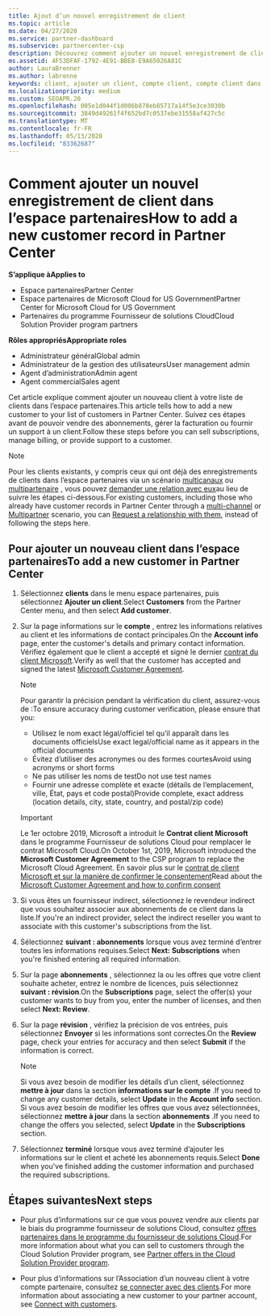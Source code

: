 ```yaml
---
title: Ajout d’un nouvel enregistrement de client
ms.topic: article
ms.date: 04/27/2020
ms.service: partner-dashboard
ms.subservice: partnercenter-csp
description: Découvrez comment ajouter un nouvel enregistrement de client dans l’espace partenaires. Vous pouvez ensuite vendre les abonnements des clients, gérer la facturation ou fournir un support technique.
ms.assetid: 4F53DFAF-1792-4E91-BBEB-E9A65026A81C
author: LauraBrenner
ms.author: labrenne
keywords: client, ajouter un client, compte client, compte client dans l’espace partenaires, clients, ajouter des clients, créer un compte client
ms.localizationpriority: medium
ms.custom: SEOAPR.20
ms.openlocfilehash: 005e1d044f1d006b878eb85717a14f5e3ce3030b
ms.sourcegitcommit: 3849d49261f4f652bd7c0537ebe31558af427c5c
ms.translationtype: MT
ms.contentlocale: fr-FR
ms.lasthandoff: 05/13/2020
ms.locfileid: "83362687"
---
```

# <a name="how-to-add-a-new-customer-record-in-partner-center"></a><span data-ttu-id="14258-105">Comment ajouter un nouvel enregistrement de client dans l’espace partenaires</span><span class="sxs-lookup"><span data-stu-id="14258-105">How to add a new customer record in Partner Center</span></span>

<span data-ttu-id="14258-106">**S’applique à**</span><span class="sxs-lookup"><span data-stu-id="14258-106">**Applies to**</span></span>

- <span data-ttu-id="14258-107">Espace partenaires</span><span class="sxs-lookup"><span data-stu-id="14258-107">Partner Center</span></span>
- <span data-ttu-id="14258-108">Espace partenaires de Microsoft Cloud for US Government</span><span class="sxs-lookup"><span data-stu-id="14258-108">Partner Center for Microsoft Cloud for US Government</span></span>
- <span data-ttu-id="14258-109">Partenaires du programme Fournisseur de solutions Cloud</span><span class="sxs-lookup"><span data-stu-id="14258-109">Cloud Solution Provider program partners</span></span>

<span data-ttu-id="14258-110">**Rôles appropriés**</span><span class="sxs-lookup"><span data-stu-id="14258-110">**Appropriate roles**</span></span>

- <span data-ttu-id="14258-111">Administrateur général</span><span class="sxs-lookup"><span data-stu-id="14258-111">Global admin</span></span>
- <span data-ttu-id="14258-112">Administrateur de la gestion des utilisateurs</span><span class="sxs-lookup"><span data-stu-id="14258-112">User management admin</span></span>
- <span data-ttu-id="14258-113">Agent d’administration</span><span class="sxs-lookup"><span data-stu-id="14258-113">Admin agent</span></span>
- <span data-ttu-id="14258-114">Agent commercial</span><span class="sxs-lookup"><span data-stu-id="14258-114">Sales agent</span></span>

<span data-ttu-id="14258-115">Cet article explique comment ajouter un nouveau client à votre liste de clients dans l’espace partenaires.</span><span class="sxs-lookup"><span data-stu-id="14258-115">This article tells how to add a new customer to your list of customers in Partner Center.</span></span> <span data-ttu-id="14258-116">Suivez ces étapes avant de pouvoir vendre des abonnements, gérer la facturation ou fournir un support à un client.</span><span class="sxs-lookup"><span data-stu-id="14258-116">Follow these steps before you can sell subscriptions, manage billing, or provide support to a customer.</span></span>

>[!NOTE]
><span data-ttu-id="14258-117">Pour les clients existants, y compris ceux qui ont déjà des enregistrements de clients dans l’espace partenaires via un scénario [multicanaux](multichannel.md) ou [multipartenaire](multipartner.md) , vous pouvez [demander une relation avec eux](request-a-relationship-with-a-customer.md)au lieu de suivre les étapes ci-dessous.</span><span class="sxs-lookup"><span data-stu-id="14258-117">For existing customers, including those who already have customer records in Partner Center through a [multi-channel](multichannel.md) or [Multipartner](multipartner.md) scenario, you can [Request a relationship with them](request-a-relationship-with-a-customer.md), instead of following the steps here.</span></span>

## <a name="to-add-a-new-customer-in-partner-center"></a><span data-ttu-id="14258-118">Pour ajouter un nouveau client dans l’espace partenaires</span><span class="sxs-lookup"><span data-stu-id="14258-118">To add a new customer in Partner Center</span></span>

1. <span data-ttu-id="14258-119">Sélectionnez **clients** dans le menu espace partenaires, puis sélectionnez **Ajouter un client**.</span><span class="sxs-lookup"><span data-stu-id="14258-119">Select **Customers** from the Partner Center menu, and then select **Add customer**.</span></span>

2. <span data-ttu-id="14258-120">Sur la page informations sur le **compte** , entrez les informations relatives au client et les informations de contact principales.</span><span class="sxs-lookup"><span data-stu-id="14258-120">On the **Account info** page, enter the customer's details and primary contact information.</span></span> <span data-ttu-id="14258-121">Vérifiez également que le client a accepté et signé le dernier [contrat du client Microsoft](agreements.md).</span><span class="sxs-lookup"><span data-stu-id="14258-121">Verify as well that the customer has accepted and signed the latest [Microsoft Customer Agreement](agreements.md).</span></span>

   >[!NOTE]
   >
   ><span data-ttu-id="14258-122">Pour garantir la précision pendant la vérification du client, assurez-vous de :</span><span class="sxs-lookup"><span data-stu-id="14258-122">To ensure accuracy during customer verification, please ensure that you:</span></span>
   >
   >- <span data-ttu-id="14258-123">Utilisez le nom exact légal/officiel tel qu’il apparaît dans les documents officiels</span><span class="sxs-lookup"><span data-stu-id="14258-123">Use exact legal/official name as it appears in the official documents</span></span>
   >- <span data-ttu-id="14258-124">Évitez d’utiliser des acronymes ou des formes courtes</span><span class="sxs-lookup"><span data-stu-id="14258-124">Avoid using acronyms or short forms</span></span>
   >- <span data-ttu-id="14258-125">Ne pas utiliser les noms de test</span><span class="sxs-lookup"><span data-stu-id="14258-125">Do not use test names</span></span>
   >- <span data-ttu-id="14258-126">Fournir une adresse complète et exacte (détails de l’emplacement, ville, État, pays et code postal)</span><span class="sxs-lookup"><span data-stu-id="14258-126">Provide complete, exact address (location details, city, state, country, and postal/zip code)</span></span>

   >[!IMPORTANT]
   > <span data-ttu-id="14258-127">Le 1er octobre 2019, Microsoft a introduit le **Contrat client Microsoft** dans le programme Fournisseur de solutions Cloud pour remplacer le contrat Microsoft Cloud.</span><span class="sxs-lookup"><span data-stu-id="14258-127">On October 1st, 2019, Microsoft introduced the **Microsoft Customer Agreement** to the CSP program to replace the Microsoft Cloud Agreement.</span></span> <span data-ttu-id="14258-128">En savoir plus sur le [contrat de client Microsoft et sur la manière de confirmer le consentement](confirm-customer-agreement.md)</span><span class="sxs-lookup"><span data-stu-id="14258-128">Read about the [Microsoft Customer Agreement and how to confirm consent](confirm-customer-agreement.md)</span></span>
  
3. <span data-ttu-id="14258-129">Si vous êtes un fournisseur indirect, sélectionnez le revendeur indirect que vous souhaitez associer aux abonnements de ce client dans la liste.</span><span class="sxs-lookup"><span data-stu-id="14258-129">If you're an indirect provider, select the indirect reseller you want to associate with this customer's subscriptions from the list.</span></span>

4. <span data-ttu-id="14258-130">Sélectionnez **suivant : abonnements** lorsque vous avez terminé d’entrer toutes les informations requises.</span><span class="sxs-lookup"><span data-stu-id="14258-130">Select **Next: Subscriptions** when you're finished entering all required information.</span></span>

5. <span data-ttu-id="14258-131">Sur la page **abonnements** , sélectionnez la ou les offres que votre client souhaite acheter, entrez le nombre de licences, puis sélectionnez **suivant : révision**.</span><span class="sxs-lookup"><span data-stu-id="14258-131">On the **Subscriptions** page, select the offer(s) your customer wants to buy from you, enter the number of licenses, and then select **Next: Review**.</span></span>

6. <span data-ttu-id="14258-132">Sur la page **révision** , vérifiez la précision de vos entrées, puis sélectionnez **Envoyer** si les informations sont correctes.</span><span class="sxs-lookup"><span data-stu-id="14258-132">On the **Review** page, check your entries for accuracy and then select **Submit** if the information is correct.</span></span>

   >[!NOTE]
   ><span data-ttu-id="14258-133">Si vous avez besoin de modifier les détails d’un client, sélectionnez **mettre à jour** dans la section **informations sur le compte** .</span><span class="sxs-lookup"><span data-stu-id="14258-133">If you need to change any customer details, select **Update** in the **Account info** section.</span></span> <span data-ttu-id="14258-134">Si vous avez besoin de modifier les offres que vous avez sélectionnées, sélectionnez **mettre à jour** dans la section **abonnements** .</span><span class="sxs-lookup"><span data-stu-id="14258-134">If you need to change the offers you selected, select **Update** in the **Subscriptions** section.</span></span>

7. <span data-ttu-id="14258-135">Sélectionnez **terminé** lorsque vous avez terminé d’ajouter les informations sur le client et acheté les abonnements requis.</span><span class="sxs-lookup"><span data-stu-id="14258-135">Select **Done** when you've finished adding the customer information and purchased the required subscriptions.</span></span>

## <a name="next-steps"></a><span data-ttu-id="14258-136">Étapes suivantes</span><span class="sxs-lookup"><span data-stu-id="14258-136">Next steps</span></span>

- <span data-ttu-id="14258-137">Pour plus d’informations sur ce que vous pouvez vendre aux clients par le biais du programme fournisseur de solutions Cloud, consultez [offres partenaires dans le programme du fournisseur de solutions Cloud](csp-offers.md).</span><span class="sxs-lookup"><span data-stu-id="14258-137">For more information about what you can sell to customers through the Cloud Solution Provider program, see [Partner offers in the Cloud Solution Provider program](csp-offers.md).</span></span>

- <span data-ttu-id="14258-138">Pour plus d’informations sur l’Association d’un nouveau client à votre compte partenaire, consultez [se connecter avec des clients](customer-accounts.md).</span><span class="sxs-lookup"><span data-stu-id="14258-138">For more information about associating a new customer to your partner account, see [Connect with customers](customer-accounts.md).</span></span>
